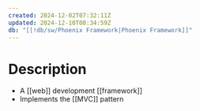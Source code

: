 ```yaml
---
created: 2024-12-02T07:32:11Z
updated: 2024-12-10T08:34:59Z
db: "[[!db/sw/Phoenix Framework|Phoenix Framework]]"
---
```

# Description
- A [[web]] development [[framework]]
- Implements the [[MVC]] pattern